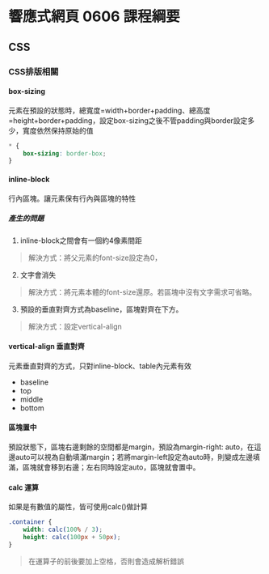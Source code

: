 # 響應式網頁 0606 課程綱要

## CSS
### CSS排版相關
#### box-sizing
元素在預設的狀態時，總寬度=width+border+padding、總高度=height+border+padding，設定box-sizing之後不管padding與border設定多少，寬度依然保持原始的值
```css
* {
    box-sizing: border-box;
}
```
#### inline-block
行內區塊。讓元素保有行內與區塊的特性

##### 產生的問題
1. inline-block之間會有一個約4像素間距
> 解決方式：將父元素的font-size設定為0，
2. 文字會消失
> 解決方式：將元素本體的font-size還原。若區塊中沒有文字需求可省略。 
3. 預設的垂直對齊方式為baseline，區塊對齊在下方。
> 解決方式：設定vertical-align
#### vertical-align 垂直對齊
元素垂直對齊的方式，只對inline-block、table內元素有效
* baseline
* top
* middle
* bottom

#### 區塊置中
預設狀態下，區塊右邊剩餘的空間都是margin，預設為margin-right: auto，在這邊auto可以視為自動填滿margin；若將margin-left設定為auto時，則變成左邊填滿，區塊就會移到右邊；左右同時設定auto，區塊就會置中。

#### calc  運算
如果是有數值的屬性，皆可使用calc()做計算
```css
.container {
    width: calc(100% / 3);
    height: calc(100px + 50px);
}
```
> 在運算子的前後要加上空格，否則會造成解析錯誤
